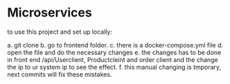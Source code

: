 # Microservices


to use this project and set up locally:

a. git clone
b. go to frontend folder.
c. there is a docker-compose.yml file
d. open the file and do the necessary changes
e. the changes has to be done in front end /api/Userclient, Productcleint and order client and the change the ip to ur system ip to see the effect.
f. this manual changing is tmporary, next commits will fix these mistakes.
